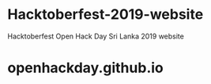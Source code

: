 # Hacktoberfest-2019-website
Hacktoberfest Open Hack Day Sri Lanka  2019 website
# openhackday.github.io
